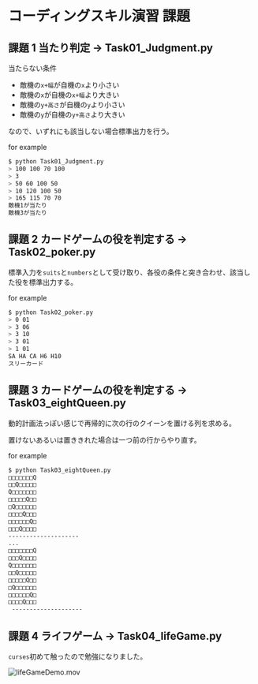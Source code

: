 # コーディングスキル演習 課題 



## 課題 1 当たり判定 -> Task01_Judgment.py

当たらない条件

 - 敵機の`x+幅`が自機の`x`より小さい
 - 敵機の`x`が自機の`x+幅`より大きい
 - 敵機の`y+高さ`が自機の`y`より小さい
 - 敵機の`y`が自機の`y+高さ`より大きい

なので、いずれにも該当しない場合標準出力を行う。



for example

```bash
$ python Task01_Judgment.py
> 100 100 70 100
> 3
> 50 60 100 50
> 10 120 100 50
> 165 115 70 70
敵機1が当たり
敵機3が当たり
```





## 課題 2 カードゲームの役を判定する  -> Task02_poker.py

標準入力を`suits`と`numbers`として受け取り、各役の条件と突き合わせ、該当した役を標準出力する。



for example

```bash
$ python Task02_poker.py
> 0 01
> 3 06
> 3 10
> 3 01
> 1 01
SA HA CA H6 H10
スリーカード
```



## 課題 3 カードゲームの役を判定する  -> Task03_eightQueen.py

動的計画法っぽい感じで再帰的に次の行のクイーンを置ける列を求める。

置けないあるいは置ききれた場合は一つ前の行からやり直す。



for example

```bash
$ python Task03_eightQueen.py
□□□□□□□Q
□□Q□□□□□
Q□□□□□□□
□□□□□Q□□
□Q□□□□□□
□□□□Q□□□
□□□□□□Q□
□□□Q□□□□
--------------------
...
□□□□□□□Q
□□□Q□□□□
Q□□□□□□□
□□Q□□□□□
□□□□□Q□□
□Q□□□□□□
□□□□□□Q□
□□□□Q□□□
 --------------------
```





## 課題 4 ライフゲーム  -> Task04_lifeGame.py

`curses`初めて触ったので勉強になりました。



![lifeGameDemo.mov](https://github.com/chanmaji10/coding-skills-exercises/lifeGameDemo.mov.gif)